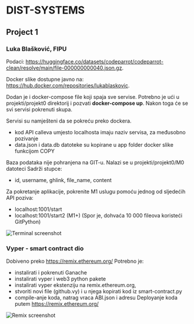 # DIST-SYSTEMS

## Project 1
### Luka Blašković, FIPU

Podaci: https://huggingface.co/datasets/codeparrot/codeparrot-clean/resolve/main/file-000000000040.json.gz. 

Docker slike dostupne javno na: https://hub.docker.com/repositories/lukablaskovic. 

Dodan je i docker-compose file koji spaja sve servise.
Potrebno je ući u projekti/projekt0 direktorij i pozvati **docker-compose up**. Nakon toga će se svi servisi pokrenuti skupa.

Servisi su namješteni da se pokreću preko dockera.
- kod API calleva umjesto localhosta imaju naziv servisa, za međusobno pozivanje
- data.json i data.db datoteke su kopirane u app folder docker slike funkcijom COPY

Baza podataka nije pohranjena na GIT-u.
Nalazi se u projekti/projekt0/M0 datoteci
Sadrži stupce:
- id, username, ghlink, file_name, content
 
Za pokretanje aplikacije, pokrenite M1 uslugu pomoću jednog od sljedećih API poziva:
- localhost:1001/start 
- localhost:1001/start2  (M1+) (Spor je, dohvaća 10 000 fileova koristeći GitPython)

![Terminal screenshot](https://iili.io/HRFp0Rs.png)


### Vyper - smart contract dio
Dobiveno preko https://remix.ethereum.org/
Potrebno je:
- instalirati i pokrenuti Ganache
- instalirati vyper i web3 python pakete
- instalirati vyper ekstenziju na remix.ethereum.org,
- stvoriti novi file (github.vy) i u njega kopirati kod iz smart-contract.py
- compile-anje koda, natrag vraca ABI.json i adresu
Deployanje koda putem https://remix.ethereum.org/

![Remix screenshot](https://iili.io/HRKnQxS.png)
